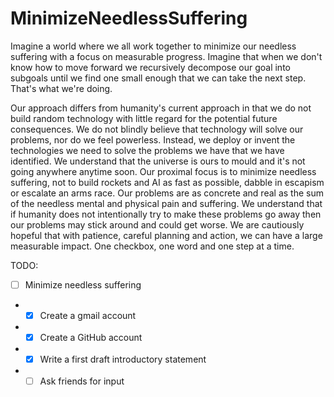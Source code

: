 # MinimizeNeedlessSuffering

Imagine a world where we all work together to minimize our needless suffering with a focus on measurable progress. Imagine that when we don't know how to move forward we recursively decompose our goal into subgoals until we find one small enough that we can take the next step. That's what we're doing.

Our approach differs from humanity's current approach in that we do not build random technology with little regard for the potential future consequences. We do not blindly believe that technology will solve our problems, nor do we feel powerless. Instead, we deploy or invent the technologies we need to solve the problems we have that we have identified. We understand that the universe is ours to mould and it's not going anywhere anytime soon. Our proximal focus is to minimize needless suffering, not to build rockets and AI as fast as possible, dabble in escapism or escalate an arms race. Our problems are as concrete and real as the sum of the needless mental and physical pain and suffering. We understand that if humanity does not intentionally try to make these problems go away then our problems may stick around and could get worse. We are cautiously hopeful that with patience, careful planning and action, we can have a large measurable impact. One checkbox, one word and one step at a time.

TODO:
- [ ] Minimize needless suffering
- - [x] Create a gmail account
- - [x] Create a GitHub account
- - [x] Write a first draft introductory statement
- - [ ] Ask friends for input
